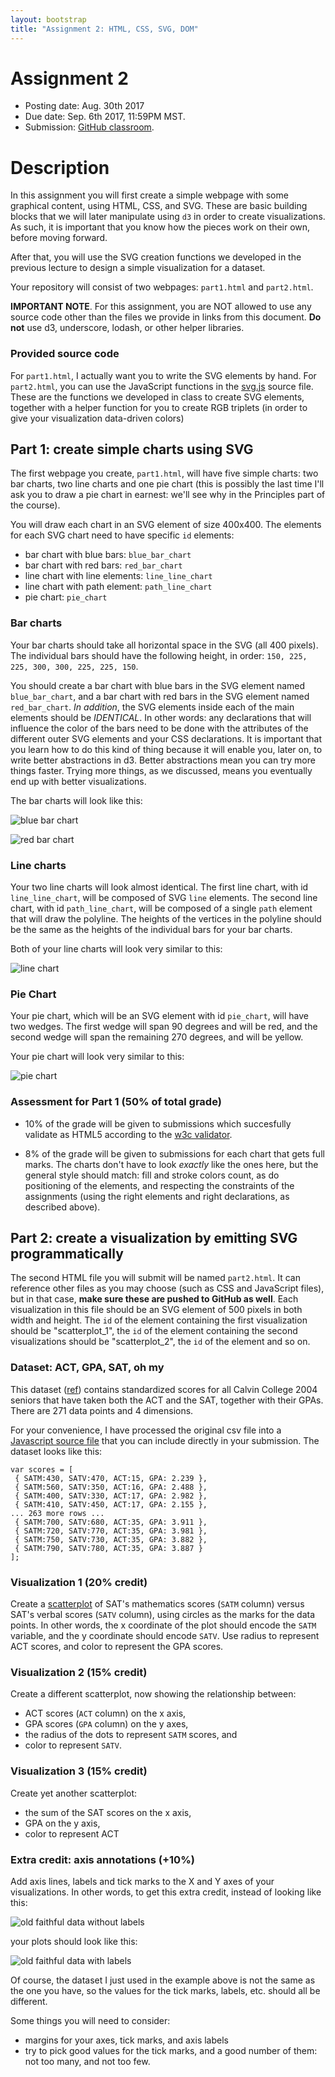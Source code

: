 ```yaml
---
layout: bootstrap
title: "Assignment 2: HTML, CSS, SVG, DOM"
---
```


# Assignment 2

- Posting date: Aug. 30th 2017
- Due date: Sep. 6th 2017, 11:59PM MST.
- Submission: [GitHub classroom](https://classroom.github.com/a/rI-3IaiW).

# Description

In this assignment you will first create a simple webpage with some
graphical content, using HTML, CSS, and SVG. These are basic building
blocks that we will later manipulate using `d3` in order to create
visualizations. As such, it is important that you know how the pieces
work on their own, before moving forward.

After that, you will use the SVG creation functions we developed in
the previous lecture to design a simple visualization for a
dataset.

Your repository will consist of two webpages: `part1.html` and
`part2.html`.

**IMPORTANT NOTE**. For this assignment, you are NOT allowed to use
any source code other than the files we provide in links from this
document. **Do not** use d3, underscore, lodash, or other helper
libraries.

### Provided source code

For `part1.html`, I actually want you to write the SVG elements by hand.
For `part2.html`, you can use the JavaScript functions in the
[svg.js](svg.js) source file. These are the functions we
developed in class to create SVG elements, together with a helper
function for you to create RGB triplets (in order to give your
visualization data-driven colors)

## Part 1: create simple charts using SVG

The first webpage you create, `part1.html`, will have five simple
charts: two bar charts, two line charts and one pie chart (this is
possibly the last time I'll ask you to draw a pie chart in earnest:
we'll see why in the Principles part of the course).

You will draw each chart in an SVG element of size 400x400. The
elements for each SVG chart need to have specific `id` elements:

- bar chart with blue bars: `blue_bar_chart`
- bar chart with red bars: `red_bar_chart`
- line chart with line elements: `line_line_chart`
- line chart with path element: `path_line_chart`
- pie chart: `pie_chart`

### Bar charts

Your bar charts should take all horizontal space in the SVG (all 400
pixels). The individual bars should have the following height, in order: `150,
225, 225, 300, 300, 225, 225, 150`.

You should create a bar chart with blue bars in the SVG element named
`blue_bar_chart`, and a bar chart with red bars in the SVG element
named `red_bar_chart`. *In addition*, the SVG elements inside each of
the main elements should be *IDENTICAL*. In other words: any
declarations that will influence the color of the bars need to be done
with the attributes of the different outer SVG elements and your CSS
declarations. It is important that you learn how to do this kind of
thing because it will enable you, later on, to write better
abstractions in d3. Better abstractions mean you can try more things
faster. Trying more things, as we discussed, means you eventually end up
with better visualizations.

The bar charts will look like this:

![blue bar chart](bar_chart_1.png)

![red bar chart](bar_chart_2.png)

### Line charts

Your two line charts will look almost identical. The first line chart,
with id `line_line_chart`, will be composed of SVG `line`
elements. The second line chart, with id `path_line_chart`, will be composed of a single `path`
element that will draw the polyline. The heights of the vertices in
the polyline should be the same as the heights of the individual bars
for your bar charts.

Both of your line charts will look very similar to this:

![line chart](line_chart.png)

### Pie Chart

Your pie chart, which will be an SVG element with id `pie_chart`, will
have two wedges. The first wedge will span 90 degrees and will be
red, and the second wedge will span the remaining 270 degrees, and
will be yellow.

Your pie chart will look very similar to this:

![pie chart](pie_chart.png)

### Assessment for Part 1 (50% of total grade)

- 10% of the grade will be given to submissions which succesfully
  validate as HTML5 according to the
  [w3c validator](http://validator.w3.org/check).
  
- 8% of the grade will be given to submissions for each chart that
  gets full marks. The charts don't have to look *exactly* like the
  ones here, but the general style should match: fill and stroke
  colors count, as do positioning of the elements, and respecting the
  constraints of the assignments (using the right elements and right
  declarations, as described above).

## Part 2: create a visualization by emitting SVG programmatically

The second HTML file you will submit will be named `part2.html`. It
can reference other files as you may choose (such as CSS and
JavaScript files), but in that case, **make sure these are pushed to
GitHub as well**. Each visualization
in this file should be an SVG element of 500 pixels in both width and height. The
`id` of the element containing the first visualization should be
"scatterplot_1", the `id` of the element containing the second
visualizations should be "scatterplot_2", the `id` of the element and so on.

### Dataset: ACT, GPA, SAT, oh my

This dataset ([ref](http://www.calvin.edu/~stob/data/)) contains
standardized scores for all Calvin College 2004 seniors that have
taken both the ACT and the SAT, together with their GPAs. There are
271 data points and 4 dimensions.

For your convenience, I have processed the original csv file into a
[Javascript source file](scores.js) that you can include directly in your submission.
The dataset looks like this:

    var scores = [
     { SATM:430, SATV:470, ACT:15, GPA: 2.239 },
     { SATM:560, SATV:350, ACT:16, GPA: 2.488 },
     { SATM:400, SATV:330, ACT:17, GPA: 2.982 },
     { SATM:410, SATV:450, ACT:17, GPA: 2.155 },
    ... 263 more rows ...
     { SATM:700, SATV:680, ACT:35, GPA: 3.911 },
     { SATM:720, SATV:770, ACT:35, GPA: 3.981 },
     { SATM:750, SATV:730, ACT:35, GPA: 3.882 },
     { SATM:790, SATV:780, ACT:35, GPA: 3.887 }
    ];

### Visualization 1 (20% credit)

Create a [scatterplot](http://en.wikipedia.org/wiki/Scatter_plot) of
SAT's mathematics scores (`SATM` column) versus SAT's verbal scores
(`SATV` column), using circles as the marks for the data points.  In
other words, the x coordinate of the plot should encode the `SATM`
variable, and the y coordinate should encode `SATV`. Use radius to
represent ACT scores, and color to represent the GPA scores.

### Visualization 2 (15% credit)

Create a different scatterplot, now showing the relationship between:

* ACT scores (`ACT` column) on the x axis, 
* GPA scores (`GPA` column) on the y axes,
* the radius of the dots to represent `SATM` scores, and
* color to represent `SATV`.

### Visualization 3 (15% credit)

Create yet another scatterplot:

* the sum of the SAT scores on the x axis,
* GPA on the y axis,
* color to represent ACT

### Extra credit: axis annotations (+10%)

Add axis lines, labels and tick marks to the X and Y axes of your
visualizations. In other words, to get this extra credit, instead of
looking like this:

![old faithful data without labels](geyser_no_labels.png)

your plots should look like this:

![old faithful data with labels](geyser_labels.png)

Of course, the dataset I just used in the example above is not the
same as the one you have, so the values for the tick marks, labels,
etc. should all be different.

Some things you will need to consider:

* margins for your axes, tick marks, and axis labels
* try to pick good values for the tick marks, and a good number of
  them: not too many, and not too few.
